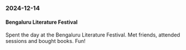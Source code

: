 ### 2024-12-14
#### Bengaluru Literature Festival
Spent the day at the Bengaluru Literature Festival. Met friends, attended sessions and bought books. Fun!

